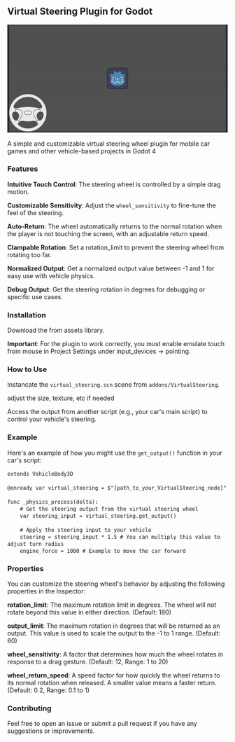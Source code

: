 ## Virtual Steering Plugin for Godot

![hippo](https://raw.githubusercontent.com/llama-nl/VirtualSteering/refs/heads/main/ezgif-1444f96a746d3c.gif)

A simple and customizable virtual steering wheel plugin for mobile car games and other vehicle-based projects in Godot 4

### Features
**Intuitive Touch Control**: The steering wheel is controlled by a simple drag motion.

**Customizable Sensitivity**: Adjust the `wheel_sensitivity` to fine-tune the feel of the steering.

**Auto-Return**: The wheel automatically returns to the normal rotation when the player is not touching the screen, with an adjustable return speed.

**Clampable Rotation**: Set a rotation_limit to prevent the steering wheel from rotating too far.

**Normalized Output**: Get a normalized output value between -1 and 1 for easy use with vehicle physics.

**Debug Output**: Get the steering rotation in degrees for debugging or specific use cases.

### Installation
Download the from assets library.

**Important**: For the plugin to work correctly, you must enable emulate touch from mouse in Project Settings under input_devices -> pointing.

### How to Use
Instancate the `virtual_steering.scn` scene from `addons/VirtualSteering`.

adjust the size, texture, etc if needed

Access the output from another script (e.g., your car's main script) to control your vehicle's steering.

### Example
Here's an example of how you might use the `get_output()` function in your car's script:
```gdscript
extends VehicleBody3D

@onready var virtual_steering = $"[path_to_your_VirtualSteering_node]"

func _physics_process(delta):
	# Get the steering output from the virtual steering wheel
	var steering_input = virtual_steering.get_output()
	
	# Apply the steering input to your vehicle
	steering = steering_input * 1.5 # You can multiply this value to adjust turn radius
	engine_force = 1000 # Example to move the car forward
```
### Properties
You can customize the steering wheel's behavior by adjusting the following properties in the Inspector:

**rotation_limit**: The maximum rotation limit in degrees. The wheel will not rotate beyond this value in either direction. (Default: 180)

**output_limit**: The maximum rotation in degrees that will be returned as an output. This value is used to scale the output to the -1 to 1 range. (Default: 60)

**wheel_sensitivity**: A factor that determines how much the wheel rotates in response to a drag gesture. (Default: 12, Range: 1 to 20)

**wheel_return_speed**: A speed factor for how quickly the wheel returns to its normal rotation when released. A smaller value means a faster return. (Default: 0.2, Range: 0.1 to 1)

### Contributing
Feel free to open an issue or submit a pull request if you have any suggestions or improvements.
